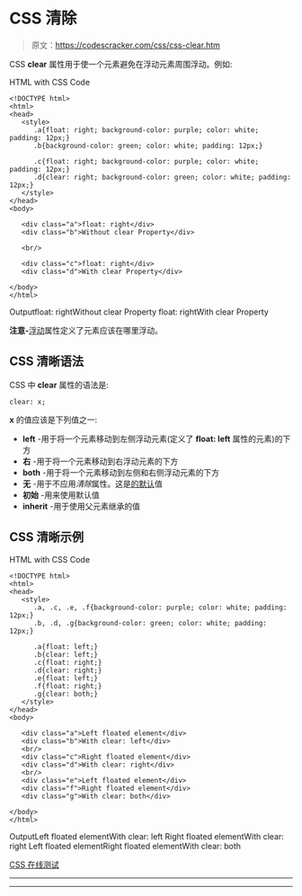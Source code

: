 # CSS 清除

> 原文：<https://codescracker.com/css/css-clear.htm>

CSS **clear** 属性用于使一个元素避免在浮动元素周围浮动。例如:

HTML with CSS Code

```
<!DOCTYPE html>
<html>
<head>
   <style>
      .a{float: right; background-color: purple; color: white; padding: 12px;}
      .b{background-color: green; color: white; padding: 12px;}

      .c{float: right; background-color: purple; color: white; padding: 12px;}
      .d{clear: right; background-color: green; color: white; padding: 12px;}
   </style>
</head>
<body>

   <div class="a">float: right</div>
   <div class="b">Without clear Property</div>

   <br/>

   <div class="c">float: right</div>
   <div class="d">With clear Property</div>

</body>
</html>
```

Outputfloat: rightWithout clear Property
float: rightWith clear Property

**注意-**[浮动](/css/css-floating.htm)属性定义了元素应该在哪里浮动。

## CSS 清晰语法

CSS 中 **clear** 属性的语法是:

```
clear: x;
```

**x** 的值应该是下列值之一:

*   **left** -用于将一个元素移动到左侧浮动元素(定义了 **float: left** 属性的元素)的下方
*   **右** -用于将一个元素移动到右浮动元素的下方
*   **both** -用于将一个元素移动到左侧和右侧浮动元素的下方
*   **无** -用于不应用*清除*属性。这是<u>的默认</u>值
*   **初始** -用来使用默认值
*   **inherit** -用于使用父元素继承的值

## CSS 清晰示例

HTML with CSS Code

```
<!DOCTYPE html>
<html>
<head>
   <style>
      .a, .c, .e, .f{background-color: purple; color: white; padding: 12px;}
      .b, .d, .g{background-color: green; color: white; padding: 12px;}

      .a{float: left;}
      .b{clear: left;}
      .c{float: right;}
      .d{clear: right;}
      .e{float: left;}
      .f{float: right;}
      .g{clear: both;}
   </style>
</head>
<body>

   <div class="a">Left floated element</div>
   <div class="b">With clear: left</div>
   <br/>
   <div class="c">Right floated element</div>
   <div class="d">With clear: right</div>
   <br/>
   <div class="e">Left floated element</div>
   <div class="f">Right floated element</div>
   <div class="g">With clear: both</div>

</body>
</html>
```

OutputLeft floated elementWith clear: left
Right floated elementWith clear: right
Left floated elementRight floated elementWith clear: both

[CSS 在线测试](/exam/showtest.php?subid=5)

* * *

* * *
